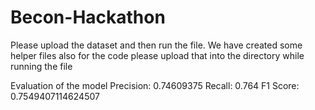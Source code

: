 # Becon-Hackathon
Please upload the dataset and then run the file.
We have created some helper files also for the code please upload that into the directory while running the file

Evaluation of the model
Precision: 0.74609375
Recall: 0.764
F1 Score: 0.7549407114624507
